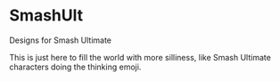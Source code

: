 # SmashUlt
Designs for Smash Ultimate

This is just here to fill the world with more silliness, like Smash Ultimate characters doing the thinking emoji.
